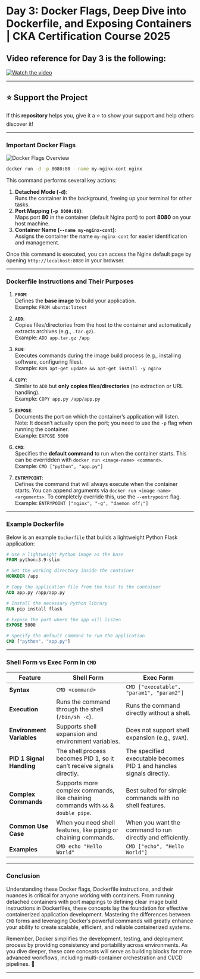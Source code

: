 # Day 3: Docker Flags, Deep Dive into Dockerfile, and Exposing Containers | CKA Certification Course 2025

## Video reference for Day 3 is the following:

[![Watch the video](https://img.youtube.com/vi/MQ8fYqZwiQs/maxresdefault.jpg)](https://youtu.be/MQ8fYqZwiQs)

---
## ⭐ Support the Project  
If this **repository** helps you, give it a ⭐ to show your support and help others discover it! 

---

### **Important Docker Flags**

![Docker Flags Overview](/images/3a.png)

```bash
docker run -d -p 8080:80 --name my-nginx-cont nginx
```

This command performs several key actions:
1. **Detached Mode (`-d`)**:  
   Runs the container in the background, freeing up your terminal for other tasks.  
2. **Port Mapping (`-p 8080:80`)**:  
   Maps port **80** in the container (default Nginx port) to port **8080** on your host machine.  
3. **Container Name (`--name my-nginx-cont`)**:  
   Assigns the container the name `my-nginx-cont` for easier identification and management.  

Once this command is executed, you can access the Nginx default page by opening `http://localhost:8080` in your browser.

---

### **Dockerfile Instructions and Their Purposes**

1. **`FROM`**:  
   Defines the **base image** to build your application.  
   Example: `FROM ubuntu:latest`

2. **`ADD`**:  
   Copies files/directories from the host to the container and automatically extracts archives (e.g., `.tar.gz`).  
   Example: `ADD app.tar.gz /app`

3. **`RUN`**:  
   Executes commands during the image build process (e.g., installing software, configuring files).  
   Example: `RUN apt-get update && apt-get install -y nginx`

4. **`COPY`**:  
   Similar to `ADD` but **only copies files/directories** (no extraction or URL handling).  
   Example: `COPY app.py /app/app.py`

5. **`EXPOSE`**:  
   Documents the port on which the container’s application will listen. Note: It doesn’t actually open the port; you need to use the `-p` flag when running the container.  
   Example: `EXPOSE 5000`

6. **`CMD`**:  
   Specifies the **default command** to run when the container starts. This can be overridden with `docker run <image-name> <command>`.  
   Example: `CMD ["python", "app.py"]`

7. **`ENTRYPOINT`**:  
   Defines the command that will always execute when the container starts. You can append arguments via `docker run <image-name> <arguments>`. To completely override this, use the `--entrypoint` flag.  
   Example: `ENTRYPOINT ["nginx", "-g", "daemon off;"]`

---

### **Example Dockerfile**

Below is an example `Dockerfile` that builds a lightweight Python Flask application:

```dockerfile
# Use a lightweight Python image as the base
FROM python:3.9-slim  

# Set the working directory inside the container
WORKDIR /app  

# Copy the application file from the host to the container
ADD app.py /app/app.py  

# Install the necessary Python library
RUN pip install flask  

# Expose the port where the app will listen
EXPOSE 5000  

# Specify the default command to run the application
CMD ["python", "app.py"]
```

---

### **Shell Form vs Exec Form in `CMD`**

| **Feature**              | **Shell Form**                                      | **Exec Form**                                      |
|--------------------------|-----------------------------------------------------|----------------------------------------------------|
| **Syntax**               | `CMD <command>`                                     | `CMD ["executable", "param1", "param2"]`           |
| **Execution**            | Runs the command through the shell (`/bin/sh -c`).  | Runs the command directly without a shell.         |
| **Environment Variables**| Supports shell expansion and environment variables. | Does not support shell expansion (e.g., `$VAR`).    |
| **PID 1 Signal Handling**| The shell process becomes PID 1, so it can’t receive signals directly. | The specified executable becomes PID 1 and handles signals directly. |
| **Complex Commands**     | Supports more complex commands, like chaining commands with `&&` & `double pipe`. | Best suited for simple commands with no shell features. |
| **Common Use Case**      | When you need shell features, like piping or chaining commands. | When you want the command to run directly and efficiently. |
| **Examples**             | `CMD echo "Hello World"`                           | `CMD ["echo", "Hello World"]`                      |

---
### **Conclusion**

Understanding these Docker flags, Dockerfile instructions, and their nuances is critical for anyone working with containers. From running detached containers with port mappings to defining clear image build instructions in Dockerfiles, these concepts lay the foundation for effective containerized application development. Mastering the differences between `CMD` forms and leveraging Docker’s powerful commands will greatly enhance your ability to create scalable, efficient, and reliable containerized systems.  

Remember, Docker simplifies the development, testing, and deployment process by providing consistency and portability across environments. As you dive deeper, these core concepts will serve as building blocks for more advanced workflows, including multi-container orchestration and CI/CD pipelines. 🚀

---
